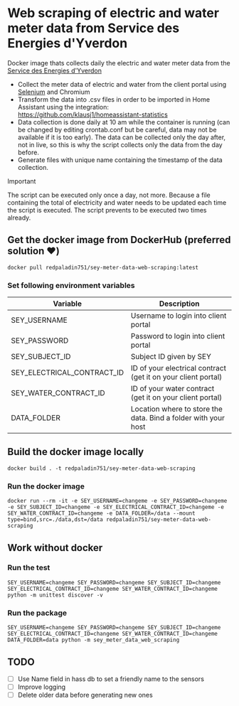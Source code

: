 # Web scraping of electric and water meter data from Service des Energies d'Yverdon
Docker image thats collects daily the electric and water meter data from the [Service des Energies d'Yverdon](https://www.yverdon-energies.ch/)
* Collect the meter data of electric and water from the client portal using [Selenium](https://www.selenium.dev/) and Chromium
* Transform the data into .csv files in order to be imported in Home Assistant using the integration: https://github.com/klausj1/homeassistant-statistics
* Data collection is done daily at 10 am while the container is running (can be changed by editing crontab.conf but be careful, data may not be available if it is too early). The data can be collected only the day after, not in live, so this is why the script collects only the data from the day before.
* Generate files with unique name containing the timestamp of the data collection.
> [!IMPORTANT]  
> The script can be executed only once a day, not more. Because a file containing the total of electricity and water needs to be updated each time the script is executed. The script prevents to be executed two times already.

## Get the docker image from DockerHub (preferred solution ❤️)
`docker pull redpaladin751/sey-meter-data-web-scraping:latest`

### Set following environment variables
| Variable | Description |
| --- | --- |
| SEY_USERNAME | Username to login into client portal |
| SEY_PASSWORD | Password to login into client portal |
| SEY_SUBJECT_ID | Subject ID given by SEY |
| SEY_ELECTRICAL_CONTRACT_ID | ID of your electrical contract (get it on your client portal) |
| SEY_WATER_CONTRACT_ID | ID of your water contract (get it on your client portal) |
| DATA_FOLDER | Location where to store the data. Bind a folder with your host |

## Build the docker image locally
`docker build . -t redpaladin751/sey-meter-data-web-scraping`

### Run the docker image
`docker run --rm -it -e SEY_USERNAME=changeme -e SEY_PASSWORD=changeme -e SEY_SUBJECT_ID=changeme -e SEY_ELECTRICAL_CONTRACT_ID=changeme -e SEY_WATER_CONTRACT_ID=changeme -e DATA_FOLDER=/data --mount type=bind,src=./data,dst=/data redpaladin751/sey-meter-data-web-scraping`

## Work without docker

### Run the test
`SEY_USERNAME=changeme SEY_PASSWORD=changeme SEY_SUBJECT_ID=changeme SEY_ELECTRICAL_CONTRACT_ID=changeme SEY_WATER_CONTRACT_ID=changeme python -m unittest discover -v`

### Run the package
`SEY_USERNAME=changeme SEY_PASSWORD=changeme SEY_SUBJECT_ID=changeme SEY_ELECTRICAL_CONTRACT_ID=changeme SEY_WATER_CONTRACT_ID=changeme DATA_FOLDER=data python -m sey_meter_data_web_scraping`

## TODO
- [ ] Use Name field in hass db to set a friendly name to the sensors
- [ ] Improve logging
- [ ] Delete older data before generating new ones
